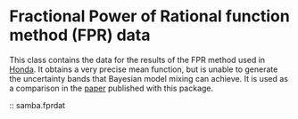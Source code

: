 # Fractional Power of Rational function method (FPR) data

This class contains the data for the results of the FPR method used in [Honda](https://arxiv.org/pdf/1408.2960). It obtains
a very precise mean function, but is unable to generate the uncertainty bands that Bayesian model mixing can achieve. It is used 
as a comparison in the [paper](https://journals.aps.org/prc/abstract/10.1103/PhysRevC.106.044002) published with this package.

:: samba.fprdat
